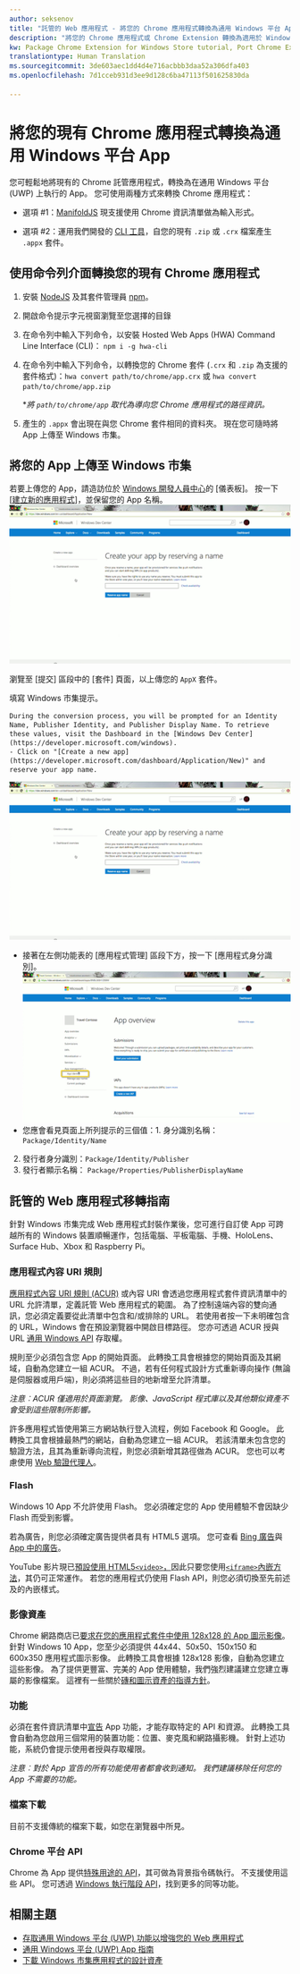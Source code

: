```yaml
---
author: seksenov
title: "託管的 Web 應用程式 - 將您的 Chrome 應用程式轉換為通用 Windows 平台 App"
description: "將您的 Chrome 應用程式或 Chrome Extension 轉換為適用於 Windows 市集的通用 Windows 平台 (UWP) App。"
kw: Package Chrome Extension for Windows Store tutorial, Port Chrome Extension to Windows 10, How to convert Chrome App to Windows, How to add Chrome Extension to Windows Store, hwa-cli, Hosted Web Apps Command Line Interface CLI Tool, Install Chrome Extension on Windows 10 Device, convert .crx to .AppX
translationtype: Human Translation
ms.sourcegitcommit: 3de603aec1dd4d4e716acbbb3daa52a306dfa403
ms.openlocfilehash: 7d1cceb931d3ee9d128c6ba47113f501625830da

---
```


# 將您的現有 Chrome 應用程式轉換為通用 Windows 平台 App

您可輕鬆地將現有的 Chrome 託管應用程式，轉換為在通用 Windows 平台 (UWP) 上執行的 App。 您可使用兩種方式來轉換 Chrome 應用程式：

- 選項 #1：[ManifoldJS](http://manifoldjs.com/) 現支援使用 Chrome 資訊清單做為輸入形式。 

- 選項 #2：運用我們開發的 [CLI 工具](https://github.com/MicrosoftEdge/hwa-cli)，自您的現有 `.zip` 或 `.crx` 檔案產生 `.appx` 套件。

## 使用命令列介面轉換您的現有 Chrome 應用程式

1. 安裝 [NodeJS](https://nodejs.org/en/) 及其套件管理員 [npm](https://www.npmjs.com/)。 


2. 開啟命令提示字元視窗瀏覽至您選擇的目錄


3. 在命令列中輸入下列命令，以安裝 Hosted Web Apps (HWA) Command Line Interface (CLI)： `npm i -g hwa-cli`

4. 在命令列中輸入下列命令，以轉換您的 Chrome 套件 (`.crx` 和 `.zip` 為支援的套件格式)：`hwa convert path/to/chrome/app.crx` 或 `hwa convert path/to/chrome/app.zip`

    **將 `path/to/chrome/app` 取代為導向您 Chrome 應用程式的路徑資訊。*
    
5. 產生的 `.appx` 會出現在與您 Chrome 套件相同的資料夾。 現在您可隨時將 App 上傳至 Windows 市集。 

## 將您的 App 上傳至 Windows 市集

若要上傳您的 App，請造訪位於 [Windows 開發人員中心](https://developer.microsoft.com/windows)的 [儀表板]。 按一下 [[建立新的應用程式](https://developer.microsoft.com/dashboard/Application/New)]，並保留您的 App 名稱。
![Windows 開發人員中心儀表板保留名稱](images/hwa-to-uwp/reserve_a_name.png)


瀏覽至 [提交] 區段中的 [套件] 頁面，以上傳您的 `AppX` 套件。

填寫 Windows 市集提示。

    During the conversion process, you will be prompted for an Identity Name, Publisher Identity, and Publisher Display Name. To retrieve these values, visit the Dashboard in the [Windows Dev Center](https://developer.microsoft.com/windows).
    - Click on "[Create a new app](https://developer.microsoft.com/dashboard/Application/New)" and reserve your app name.
![Windows 開發人員中心儀表板保留名稱](images/hwa-to-uwp/reserve_a_name.png)
 - 接著在左側功能表的 [應用程式管理] 區段下方，按一下 [應用程式身分識別]。
    ![Windows 開發人員中心儀表板應用程式身分識別](images/hwa-to-uwp/app_identity.png)
 - 您應會看見頁面上所列提示的三個值：1. 身分識別名稱：`Package/Identity/Name`
 2. 發行者身分識別：`Package/Identity/Publisher`
 3. 發行者顯示名稱： `Package/Properties/PublisherDisplayName`


## 託管的 Web 應用程式移轉指南

針對 Windows 市集完成 Web 應用程式封裝作業後，您可進行自訂使 App 可跨越所有的 Windows 裝置順暢運作，包括電腦、平板電腦、手機、HoloLens、Surface Hub、Xbox 和 Raspberry Pi。

### 應用程式內容 URI 規則

[應用程式內容 URI 規則 (ACUR)](/hwa-access-features.md#keep-your-app-secure-setting-application-content-uri-rules-acurs) 或內容 URI 會透過您應用程式套件資訊清單中的 URL 允許清單，定義託管 Web 應用程式的範圍。 為了控制遠端內容的雙向通訊，您必須定義要從此清單中包含和/或排除的 URL。 若使用者按一下未明確包含的 URL，Windows 會在預設瀏覽器中開啟目標路徑。 您亦可透過 ACUR 授與 URL [通用 Windows API](https://msdn.microsoft.com/library/windows/apps/br211377.aspx) 存取權。

規則至少必須包含您 App 的開始頁面。 此轉換工具會根據您的開始頁面及其網域，自動為您建立一組 ACUR。 不過，若有任何程式設計方式重新導向操作 (無論是伺服器或用戶端)，則必須將這些目的地新增至允許清單。

*注意︰ACUR 僅適用於頁面瀏覽。 影像、JavaScript 程式庫以及其他類似資產不會受到這些限制所影響。*

許多應用程式皆使用第三方網站執行登入流程，例如 Facebook 和 Google。 此轉換工具會根據最熱門的網站，自動為您建立一組 ACUR。 若該清單未包含您的驗證方法，且其為重新導向流程，則您必須新增其路徑做為 ACUR。 您也可以考慮使用 [Web 驗證代理人](/hwa-access-features.md#web-authentication-broker)。

### Flash

Windows 10 App 不允許使用 Flash。 您必須確定您的 App 使用體驗不會因缺少 Flash 而受到影響。

若為廣告，則您必須確定廣告提供者具有 HTML5 選項。 您可查看 [Bing 廣告](https://bingads.microsoft.com/)與 [App 中的廣告](http://adsinapps.microsoft.com/)。

YouTube 影片現已[預設使用 HTML5`<video>`，](http://youtube-eng.blogspot.com/2015/01/youtube-now-defaults-to-html5_27.html)因此只要您使用[`<iframe>`內嵌方法](https://developers.google.com/youtube/iframe_api_reference)，其仍可正常運作。 若您的應用程式仍使用 Flash API，則您必須切換至先前述及的內嵌樣式。

### 影像資產

Chrome 網路商店已[要求在您的應用程式套件中使用 128x128 的 App 圖示影像](https://developer.chrome.com/webstore/images)。 針對 Windows 10 App，您至少必須提供 44x44、50x50、150x150 和 600x350 應用程式圖示影像。 此轉換工具會根據 128x128 影像，自動為您建立這些影像。 為了提供更豐富、完美的 App 使用體驗，我們強烈建議建立您建立專屬的影像檔案。 這裡有一些關於[磚和圖示資產的指導方針](https://msdn.microsoft.com/library/windows/apps/mt412102.aspx)。

### 功能

必須在套件資訊清單中[宣告](https://msdn.microsoft.com/windows/uwp/packaging/app-capability-declarations) App 功能，才能存取特定的 API 和資源。 此轉換工具會自動為您啟用三個常用的裝置功能：位置、麥克風和網路攝影機。 針對上述功能，系統仍會提示使用者授與存取權限。

*注意︰對於 App 宣告的所有功能使用者都會收到通知。 我們建議移除任何您的 App 不需要的功能。*

### 檔案下載

目前不支援傳統的檔案下載，如您在瀏覽器中所見。

### Chrome 平台 API

Chrome 為 App 提供[特殊用途的 API](https://developer.chrome.com/apps/api_index)，其可做為背景指令碼執行。 不支援使用這些 API。 您可透過 [Windows 執行階段 API](https://msdn.microsoft.com/library/windows/apps/br211377.aspx)，找到更多的同等功能。

## 相關主題

- [存取通用 Windows 平台 (UWP) 功能以增強您的 Web 應用程式](/hwa-access-features.md)
- [通用 Windows 平台 (UWP) App 指南](http://go.microsoft.com/fwlink/p/?LinkID=397871)
- [下載 Windows 市集應用程式的設計資產](https://msdn.microsoft.com/library/windows/apps/xaml/bg125377.aspx)



<!--HONumber=Jul16_HO2-->


